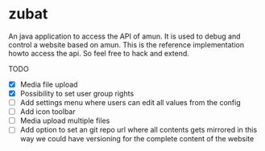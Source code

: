 zubat
=====

An java application to access the API of amun. It is used to debug and control a 
website based on amun. This is the reference implementation howto access the 
api. So feel free to hack and extend.


TODO

- [x] Media file upload
- [x] Possibility to set user group rights
- [ ] Add settings menu where users can edit all values from the config
- [ ] Add icon toolbar
- [ ] Media upload multiple files
- [ ] Add option to set an git repo url where all contents gets mirrored in this
      way we could have versioning for the complete content of the website
